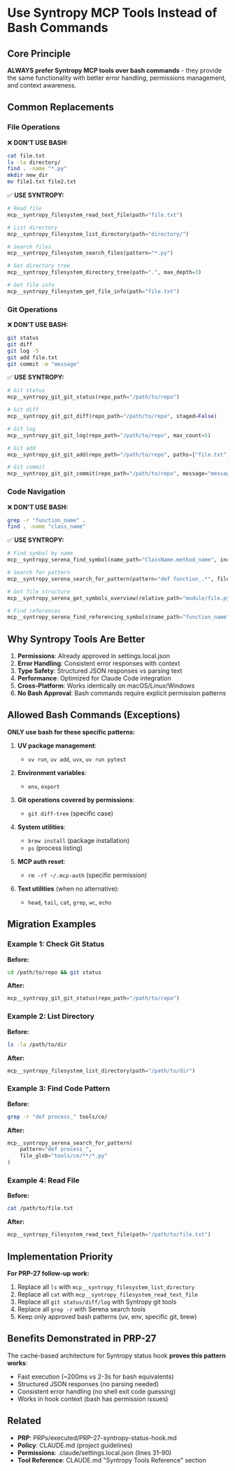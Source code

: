 # Use Syntropy MCP Tools Instead of Bash Commands

## Core Principle

**ALWAYS prefer Syntropy MCP tools over bash commands** - they provide the same functionality with better error handling, permissions management, and context awareness.

## Common Replacements

### File Operations

❌ **DON'T USE BASH:**
```bash
cat file.txt
ls -la directory/
find . -name "*.py"
mkdir new_dir
mv file1.txt file2.txt
```

✅ **USE SYNTROPY:**
```python
# Read file
mcp__syntropy_filesystem_read_text_file(path="file.txt")

# List directory
mcp__syntropy_filesystem_list_directory(path="directory/")

# Search files
mcp__syntropy_filesystem_search_files(pattern="*.py")

# Get directory tree
mcp__syntropy_filesystem_directory_tree(path=".", max_depth=3)

# Get file info
mcp__syntropy_filesystem_get_file_info(path="file.txt")
```

### Git Operations

❌ **DON'T USE BASH:**
```bash
git status
git diff
git log -5
git add file.txt
git commit -m "message"
```

✅ **USE SYNTROPY:**
```python
# Git status
mcp__syntropy_git_git_status(repo_path="/path/to/repo")

# Git diff
mcp__syntropy_git_git_diff(repo_path="/path/to/repo", staged=False)

# Git log
mcp__syntropy_git_git_log(repo_path="/path/to/repo", max_count=5)

# Git add
mcp__syntropy_git_git_add(repo_path="/path/to/repo", paths=["file.txt"])

# Git commit
mcp__syntropy_git_git_commit(repo_path="/path/to/repo", message="message")
```

### Code Navigation

❌ **DON'T USE BASH:**
```bash
grep -r "function_name" .
find . -name "class_name"
```

✅ **USE SYNTROPY:**
```python
# Find symbol by name
mcp__syntropy_serena_find_symbol(name_path="ClassName.method_name", include_body=True)

# Search for pattern
mcp__syntropy_serena_search_for_pattern(pattern="def function_.*", file_glob="**/*.py")

# Get file structure
mcp__syntropy_serena_get_symbols_overview(relative_path="module/file.py")

# Find references
mcp__syntropy_serena_find_referencing_symbols(name_path="function_name")
```

## Why Syntropy Tools Are Better

1. **Permissions**: Already approved in settings.local.json
2. **Error Handling**: Consistent error responses with context
3. **Type Safety**: Structured JSON responses vs parsing text
4. **Performance**: Optimized for Claude Code integration
5. **Cross-Platform**: Works identically on macOS/Linux/Windows
6. **No Bash Approval**: Bash commands require explicit permission patterns

## Allowed Bash Commands (Exceptions)

**ONLY use bash for these specific patterns:**

1. **UV package management**:
   - `uv run`, `uv add`, `uvx`, `uv run pytest`

2. **Environment variables**:
   - `env`, `export`

3. **Git operations covered by permissions**:
   - `git diff-tree` (specific case)

4. **System utilities**:
   - `brew install` (package installation)
   - `ps` (process listing)

5. **MCP auth reset**:
   - `rm -rf ~/.mcp-auth` (specific permission)

6. **Text utilities** (when no alternative):
   - `head`, `tail`, `cat`, `grep`, `wc`, `echo`

## Migration Examples

### Example 1: Check Git Status

**Before:**
```bash
cd /path/to/repo && git status
```

**After:**
```python
mcp__syntropy_git_git_status(repo_path="/path/to/repo")
```

### Example 2: List Directory

**Before:**
```bash
ls -la /path/to/dir
```

**After:**
```python
mcp__syntropy_filesystem_list_directory(path="/path/to/dir")
```

### Example 3: Find Code Pattern

**Before:**
```bash
grep -r "def process_" tools/ce/
```

**After:**
```python
mcp__syntropy_serena_search_for_pattern(
    pattern="def process_",
    file_glob="tools/ce/**/*.py"
)
```

### Example 4: Read File

**Before:**
```bash
cat /path/to/file.txt
```

**After:**
```python
mcp__syntropy_filesystem_read_text_file(path="/path/to/file.txt")
```

## Implementation Priority

**For PRP-27 follow-up work:**

1. Replace all `ls` with `mcp__syntropy_filesystem_list_directory`
2. Replace all `cat` with `mcp__syntropy_filesystem_read_text_file`
3. Replace all `git status/diff/log` with Syntropy git tools
4. Replace all `grep -r` with Serena search tools
5. Keep only approved bash patterns (uv, env, specific git, brew)

## Benefits Demonstrated in PRP-27

The cache-based architecture for Syntropy status hook **proves this pattern works**:

- Fast execution (~200ms vs 2-3s for bash equivalents)
- Structured JSON responses (no parsing needed)
- Consistent error handling (no shell exit code guessing)
- Works in hook context (bash has permission issues)

## Related

- **PRP**: PRPs/executed/PRP-27-syntropy-status-hook.md
- **Policy**: CLAUDE.md (project guidelines)
- **Permissions**: .claude/settings.local.json (lines 31-90)
- **Tool Reference**: CLAUDE.md "Syntropy Tools Reference" section
